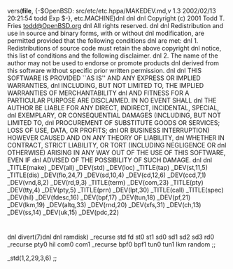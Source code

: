 vers(__file__,
	{-$OpenBSD: src/etc/etc.hppa/MAKEDEV.md,v 1.3 2002/02/13 20:21:54 todd Exp $-},
etc.MACHINE)dnl
dnl
dnl Copyright (c) 2001 Todd T. Fries <todd@OpenBSD.org>
dnl All rights reserved.
dnl
dnl Redistribution and use in source and binary forms, with or without
dnl modification, are permitted provided that the following conditions
dnl are met:
dnl 1. Redistributions of source code must retain the above copyright
dnl    notice, this list of conditions and the following disclaimer.
dnl 2. The name of the author may not be used to endorse or promote products
dnl    derived from this software without specific prior written permission.
dnl
dnl THIS SOFTWARE IS PROVIDED ``AS IS'' AND ANY EXPRESS OR IMPLIED WARRANTIES,
dnl INCLUDING, BUT NOT LIMITED TO, THE IMPLIED WARRANTIES OF MERCHANTABILITY
dnl AND FITNESS FOR A PARTICULAR PURPOSE ARE DISCLAIMED.  IN NO EVENT SHALL
dnl THE AUTHOR BE LIABLE FOR ANY DIRECT, INDIRECT, INCIDENTAL, SPECIAL,
dnl EXEMPLARY, OR CONSEQUENTIAL DAMAGES (INCLUDING, BUT NOT LIMITED TO,
dnl PROCUREMENT OF SUBSTITUTE GOODS OR SERVICES; LOSS OF USE, DATA, OR PROFITS;
dnl OR BUSINESS INTERRUPTION) HOWEVER CAUSED AND ON ANY THEORY OF LIABILITY,
dnl WHETHER IN CONTRACT, STRICT LIABILITY, OR TORT (INCLUDING NEGLIGENCE OR
dnl OTHERWISE) ARISING IN ANY WAY OUT OF THE USE OF THIS SOFTWARE, EVEN IF
dnl ADVISED OF THE POSSIBILITY OF SUCH DAMAGE.
dnl
dnl
_TITLE(make)
_DEV(all)
_DEV(std)
_DEV(loc)
_TITLE(tap)
_DEV(st,11,5)
_TITLE(dis)
_DEV(flo,24,7)
_DEV(sd,10,4)
_DEV(cd,12,6)
_DEV(ccd,7,1)
_DEV(vnd,8,2)
_DEV(rd,9,3)
_TITLE(term)
_DEV(com,23)
_TITLE(pty)
_DEV(tty,4)
_DEV(pty,5)
_TITLE(prn)
_DEV(lpt,30)
_TITLE(call)
_TITLE(spec)
_DEV(hil)
_DEV(fdesc,16)
_DEV(bpf,17)
_DEV(tun,18)
_DEV(pf,21)
_DEV(lkm,19)
_DEV(altq,33)
_DEV(rnd,20)
_DEV(xfs,31)
_DEV(ch,13)
_DEV(ss,14)
_DEV(uk,15)
_DEV(pdc,22)
#
dnl
divert(7)dnl
dnl
ramdisk)
	_recurse std fd st0 st1 sd0 sd1 sd2 sd3 rd0
	_recurse pty0 hil com0 com1
	_recurse bpf0 bpf1 tun0 tun1 lkm random
	;;

_std(1,2,29,3,6)
	;;
